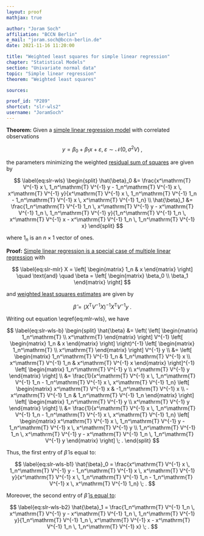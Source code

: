 ```yaml
---
layout: proof
mathjax: true

author: "Joram Soch"
affiliation: "BCCN Berlin"
e_mail: "joram.soch@bccn-berlin.de"
date: 2021-11-16 11:20:00

title: "Weighted least squares for simple linear regression"
chapter: "Statistical Models"
section: "Univariate normal data"
topic: "Simple linear regression"
theorem: "Weighted least squares"

sources:

proof_id: "P289"
shortcut: "slr-wls2"
username: "JoramSoch"
---
```



**Theorem:** Given a [simple linear regression model](/D/slr) with correlated observations

$$ \label{eq:slr}
y = \beta_0 + \beta_1 x + \varepsilon, \; \varepsilon \sim \mathcal{N}(0, \sigma^2 V) \; ,
$$

the parameters minimizing the weighted [residual sum of squares](/D/rss) are given by

$$ \label{eq:slr-wls}
\begin{split}
\hat{\beta}_0 &= \frac{x^\mathrm{T} V^{-1} x \, 1_n^\mathrm{T} V^{-1} y - 1_n^\mathrm{T} V^{-1} x \, x^\mathrm{T} V^{-1} y}{x^\mathrm{T} V^{-1} x \, 1_n^\mathrm{T} V^{-1} 1_n - 1_n^\mathrm{T} V^{-1} x \, x^\mathrm{T} V^{-1} 1_n} \\
\hat{\beta}_1 &= \frac{1_n^\mathrm{T} V^{-1} 1_n \, x^\mathrm{T} V^{-1} y - x^\mathrm{T} V^{-1} 1_n \, 1_n^\mathrm{T} V^{-1} y}{1_n^\mathrm{T} V^{-1} 1_n \, x^\mathrm{T} V^{-1} x - x^\mathrm{T} V^{-1} 1_n \, 1_n^\mathrm{T} V^{-1} x}
\end{split}
$$

where $1_n$ is an $n \times 1$ vector of ones.


**Proof:** [Simple linear regression is a special case of multiple linear regression](/P/slr-mlr) with

$$ \label{eq:slr-mlr}
X = \left[ \begin{matrix} 1_n & x \end{matrix} \right] \quad \text{and} \quad \beta = \left[ \begin{matrix} \beta_0 \\ \beta_1 \end{matrix} \right]
$$

and [weighted least squares estimates](/P/mlr-wls) are given by

$$ \label{eq:mlr-wls}
\hat{\beta} = (X^\mathrm{T} V^{-1} X)^{-1} X^\mathrm{T} V^{-1} y \; .
$$

Writing out equation \eqref{eq:mlr-wls}, we have

$$ \label{eq:slr-wls-b}
\begin{split}
\hat{\beta} &= \left( \left[ \begin{matrix} 1_n^\mathrm{T} \\ x^\mathrm{T} \end{matrix} \right] V^{-1} \left[ \begin{matrix} 1_n & x \end{matrix} \right] \right)^{-1} \left[ \begin{matrix} 1_n^\mathrm{T} \\ x^\mathrm{T} \end{matrix} \right] V^{-1} y \\
&= \left[ \begin{matrix} 1_n^\mathrm{T} V^{-1} 1_n & 1_n^\mathrm{T} V^{-1} x \\ x^\mathrm{T} V^{-1} 1_n & x^\mathrm{T} V^{-1} x \end{matrix} \right]^{-1} \left[ \begin{matrix} 1_n^\mathrm{T} V^{-1} y \\ x^\mathrm{T} V^{-1} y \end{matrix} \right] \\
&= \frac{1}{x^\mathrm{T} V^{-1} x \, 1_n^\mathrm{T} V^{-1} 1_n - 1_n^\mathrm{T} V^{-1} x \, x^\mathrm{T} V^{-1} 1_n} \left[ \begin{matrix} x^\mathrm{T} V^{-1} x & -1_n^\mathrm{T} V^{-1} x \\ -x^\mathrm{T} V^{-1} 1_n & 1_n^\mathrm{T} V^{-1} 1_n \end{matrix} \right] \left[ \begin{matrix} 1_n^\mathrm{T} V^{-1} y \\ x^\mathrm{T} V^{-1} y \end{matrix} \right] \\
&= \frac{1}{x^\mathrm{T} V^{-1} x \, 1_n^\mathrm{T} V^{-1} 1_n - 1_n^\mathrm{T} V^{-1} x \, x^\mathrm{T} V^{-1} 1_n} \left[ \begin{matrix} x^\mathrm{T} V^{-1} x \, 1_n^\mathrm{T} V^{-1} y - 1_n^\mathrm{T} V^{-1} x \, x^\mathrm{T} V^{-1} y \\ 1_n^\mathrm{T} V^{-1} 1_n \, x^\mathrm{T} V^{-1} y - x^\mathrm{T} V^{-1} 1_n \, 1_n^\mathrm{T} V^{-1} y \end{matrix} \right] \; .
\end{split}
$$

Thus, the first entry of $\hat{\beta}$ is equal to:

$$ \label{eq:slr-wls-b1}
\hat{\beta}_0 = \frac{x^\mathrm{T} V^{-1} x \, 1_n^\mathrm{T} V^{-1} y - 1_n^\mathrm{T} V^{-1} x \, x^\mathrm{T} V^{-1} y}{x^\mathrm{T} V^{-1} x \, 1_n^\mathrm{T} V^{-1} 1_n - 1_n^\mathrm{T} V^{-1} x \, x^\mathrm{T} V^{-1} 1_n} \; .
$$

Moreover, the second entry of $\hat{\beta}$ [is equal to](/P/slr-wls):

$$ \label{eq:slr-wls-b2}
\hat{\beta}_1 = \frac{1_n^\mathrm{T} V^{-1} 1_n \, x^\mathrm{T} V^{-1} y - x^\mathrm{T} V^{-1} 1_n \, 1_n^\mathrm{T} V^{-1} y}{1_n^\mathrm{T} V^{-1} 1_n \, x^\mathrm{T} V^{-1} x - x^\mathrm{T} V^{-1} 1_n \, 1_n^\mathrm{T} V^{-1} x} \; .
$$